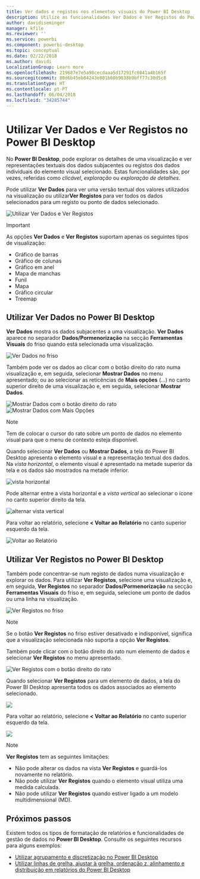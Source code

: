 ```yaml
---
title: Ver dados e registos nos elementos visuais do Power BI Desktop
description: Utilize as funcionalidades Ver Dados e Ver Registos do Power BI Desktop para explorar detalhes
author: davidiseminger
manager: kfile
ms.reviewer: ''
ms.service: powerbi
ms.component: powerbi-desktop
ms.topic: conceptual
ms.date: 02/22/2018
ms.author: davidi
LocalizationGroup: Learn more
ms.openlocfilehash: 219687e7e5a98cecdaaa5d17291fc0841a4b165f
ms.sourcegitcommit: 80d6b45eb84243e801b60b9038b9bff77c30d5c8
ms.translationtype: HT
ms.contentlocale: pt-PT
ms.lasthandoff: 06/04/2018
ms.locfileid: "34285744"
---
```

# <a name="use-see-data-and-see-records-in-power-bi-desktop"></a>Utilizar Ver Dados e Ver Registos no Power BI Desktop
No **Power BI Desktop**, pode explorar os detalhes de uma visualização e ver representações textuais dos dados subjacentes ou registos dos dados individuais do elemento visual selecionado. Estas funcionalidades são, por vezes, referidas como *clicável*, *exploração* ou *exploração de detalhes*.

Pode utilizar **Ver Dados** para ver uma versão textual dos valores utilizados na visualização ou utilizar**Ver Registos** para ver todos os dados selecionados para um registo ou ponto de dados selecionado. 

![Utilizar Ver Dados e Ver Registos](media/desktop-see-data-see-records/see-data-record.png)

>[!IMPORTANT]
>As opções **Ver Dados** e **Ver Registos** suportam apenas os seguintes tipos de visualização:
>  - Gráfico de barras
>  - Gráfico de colunas
>  - Gráfico em anel
>  - Mapa de manchas
>  - Funil
>  - Mapa
>  - Gráfico circular
>  - Treemap

## <a name="use-see-data-in-power-bi-desktop"></a>Utilizar Ver Dados no Power BI Desktop

**Ver Dados** mostra os dados subjacentes a uma visualização. **Ver Dados** aparece no separador **Dados/Pormenorização** na secção **Ferramentas Visuais** do friso quando está selecionada uma visualização.

![Ver Dados no friso](media/desktop-see-data-see-records/see-data1.png)

Também pode ver os dados ao clicar com o botão direito do rato numa visualização e, em seguida, selecionar **Mostrar Dados** no menu apresentado; ou ao selecionar as reticências de **Mais opções** (…) no canto superior direito de uma visualização e, em seguida, selecionar **Mostrar Dados**.

![Mostrar Dados com o botão direito do rato](media/desktop-see-data-see-records/see-data2.png)&nbsp;&nbsp;![Mostrar Dados com Mais Opções](media/desktop-see-data-see-records/see-data3.png)

> [!NOTE]
> Tem de colocar o cursor do rato sobre um ponto de dados no elemento visual para que o menu de contexto esteja disponível.

Quando selecionar **Ver Dados** ou **Mostrar Dados**, a tela do Power BI Desktop apresenta o elemento visual e a representação textual dos dados. Na *vista horizontal*, o elemento visual é apresentado na metade superior da tela e os dados são mostrados na metade inferior. 

![vista horizontal](media/desktop-see-data-see-records/see-data4a.png)

Pode alternar entre a vista horizontal e a *vista vertical* ao selecionar o ícone no canto superior direito da tela.

![alternar vista vertical](media/desktop-see-data-see-records/see-data4.png)

Para voltar ao relatório, selecione **< Voltar ao Relatório** no canto superior esquerdo da tela.

![Voltar ao Relatório](media/desktop-see-data-see-records/see-data5.png)

## <a name="use-see-records-in-power-bi-desktop"></a>Utilizar Ver Registos no Power BI Desktop

Também pode concentrar-se num registo de dados numa visualização e explorar os dados. Para utilizar **Ver Registos**, selecione uma visualização e, em seguida, **Ver Registos** no separador **Dados/Pormenorização** na secção **Ferramentas Visuais** do friso e, em seguida, selecione um ponto de dados ou uma linha na visualização. 

![Ver Registos no friso](media/desktop-see-data-see-records/see-record1.png)

> [!NOTE]
> Se o botão **Ver Registos** no friso estiver desativado e indisponível, significa que a visualização selecionada não suporta a opção **Ver Registos**.

Também pode clicar com o botão direito do rato num elemento de dados e selecionar **Ver Registos** no menu apresentado.

![Ver Registos com o botão direito do rato](media/desktop-see-data-see-records/see-record2.png)

Quando selecionar **Ver Registos** para um elemento de dados, a tela do Power BI Desktop apresenta todos os dados associados ao elemento selecionado. 

![](media/desktop-see-data-see-records/see-record3.png)

Para voltar ao relatório, selecione **< Voltar ao Relatório** no canto superior esquerdo da tela.

![](media/desktop-see-data-see-records/see-record4.png)

> [!NOTE]
>**Ver Registos** tem as seguintes limitações:
> - Não pode alterar os dados na vista **Ver Registos** e guardá-los novamente no relatório.
> - Não pode utilizar **Ver Registos** quando o elemento visual utiliza uma medida calculada.
> - Não pode utilizar **Ver Registos** quando estiver ligado a um modelo multidimensional (MD).

## <a name="next-steps"></a>Próximos passos
Existem todos os tipos de formatação de relatórios e funcionalidades de gestão de dados no **Power BI Desktop**. Consulte os seguintes recursos para alguns exemplos:

* [Utilizar agrupamento e discretização no Power BI Desktop](desktop-grouping-and-binning.md)
* [Utilizar linhas de grelha, ajustar à grelha, ordenação z, alinhamento e distribuição em relatórios do Power BI Desktop](desktop-gridlines-snap-to-grid.md)

